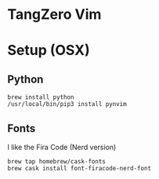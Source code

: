 TangZero Vim
============

# Setup (OSX)

## Python

    brew install python
    /usr/local/bin/pip3 install pynvim

## Fonts

I like the Fira Code (Nerd version)

    brew tap homebrew/cask-fonts
    brew cask install font-firacode-nerd-font

